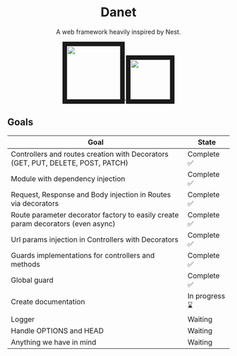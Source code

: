 <h1 align="center">Danet</h1>
<p align="center">A web framework heavily inspired by Nest.</p>

<p align="center">
<a href="http://commitizen.github.io/cz-cli/">
    <img src="https://img.shields.io/badge/commitizen-friendly-brightgreen.svg" width="121" border="10"/>
</a>
<a href="https://www.codefactor.io/repository/github/sorikairox/Danet">
    <img src="https://www.codefactor.io/repository/github/sorikairox/Danet/badge" width="90" border="10"/>
</a>
</p>

## Goals

| Goal                                                              | State        |
|-------------------------------------------------------------------|--------------|
| Controllers and routes creation with Decorators (GET, PUT, DELETE, POST, PATCH) | Complete ✅   |
| Module with dependency injection                                  | Complete ✅   |
| Request, Response and Body injection in Routes via decorators     | Complete ✅   |
| Route parameter decorator factory to easily create param decorators (even async) | Complete ✅   |
| Url params injection in Controllers with Decorators               | Complete ✅   |
| Guards implementations for controllers and methods                | Complete ✅   |
| Global guard                                                      | Complete ✅   |
| Create documentation                                              | In progress ⌛ |
| Logger                                                            | Waiting      |
| Handle OPTIONS and HEAD                                           | Waiting      |
| Anything we have in mind                                          | Waiting      |
